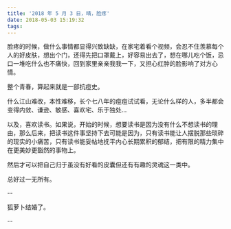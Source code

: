 ```yaml
---
title: '2018 年 5 月 3 日，晴，脸疼'
date: 2018-05-03 15:19:32
tags:
---
```


脸疼的时候，做什么事情都显得兴致缺缺，在家宅着看个视频，会忍不住羡慕每个人的好皮肤，想出个门，还得先把口罩戴上，好容易出去了，想在哪儿吃个饭，忌口一堆吃什么也不痛快，回到家里亲亲我我一下，又担心红肿的脸影响了对方心情。

整个青春，算起来就是一部抗痘史。

什么江山难改，本性难移，长个七八年的痘痘试试看，无论什么样的人，多半都会变得内敛、谦逊、敏感、喜欢宅、乐于独处...

以及，喜欢读书。如果说，开始的时候，想要读书是因为没有什么不想读书的理由，那么后来，把读书这件事坚持下去可能是因为，只有读书能让人摆脱那些琐碎的现实的小痛苦，只有读书能妥帖地抚平内心长期累积的郁结，把有限的精力集中在更美妙更豁然的事物上。

然后才可以把自己归于虽没有好看的皮囊但还有有趣的灵魂这一类中。

总好过一无所有。

--

狐萝卜结婚了。

--




